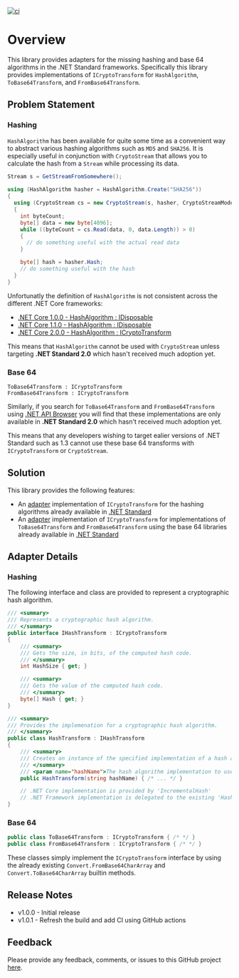 ﻿[![ci](https://github.com/NCodeGroup/CryptoTransforms/actions/workflows/main.yml/badge.svg)](https://github.com/NCodeGroup/CryptoTransforms/actions)

# Overview

This library provides adapters for the missing hashing and base 64 algorithms in the .NET Standard frameworks.
Specifically this library provides implementations of `ICryptoTransform` for `HashAlgorithm`, `ToBase64Transform`,
and `FromBase64Transform`.

## Problem Statement

### Hashing

`HashAlgorithm` has been available for quite some time as a convenient way to abstract various hashing algorithms such
as `MD5` and `SHA256`. It is especially useful in conjunction with `CryptoStream` that allows you to calculate the hash
from a `Stream` while processing its data.

```csharp
Stream s = GetStreamFromSomewhere();
 
using (HashAlgorithm hasher = HashAlgorithm.Create("SHA256"))
{
  using (CryptoStream cs = new CryptoStream(s, hasher, CryptoStreamMode.Read) 
  {
    int byteCount;
    byte[] data = new byte[4096];
    while ((byteCount = cs.Read(data, 0, data.Length)) > 0)
    {
      // do something useful with the actual read data
    }

    byte[] hash = hasher.Hash;
    // do something useful with the hash
  }
}
```

Unfortunatly the definition of `HashAlgorithm` is not consistent across the different .NET Core frameworks:

* [.NET Core 1.0.0 - HashAlgorithm : IDisposable]
* [.NET Core 1.1.0 - HashAlgorithm : IDisposable]
* [.NET Core 2.0.0 - HashAlgorithm : ICryptoTransform]

This means that `HashAlgorithm` cannot be used with `CryptoStream` unless targeting __.NET Standard 2.0__ which hasn't
received much adoption yet.

### Base 64

```
ToBase64Transform : ICryptoTransform
FromBase64Transform : ICryptoTransform
```

Similarly, if you search for `ToBase64Transform` and `FromBase64Transform` using [.NET API Browser] you will find that
these implementations are only available in __.NET Standard 2.0__ which hasn't received much adoption yet.

This means that any developers wishing to target ealier versions of .NET Standard such as 1.3 cannot use these base 64
transforms with `ICryptoTransform` or `CryptoStream`.

## Solution

This library provides the following features:

* An [adapter] implementation of `ICryptoTransform` for the hashing algorithms already available in [.NET Standard]
* An [adapter] implementation of `ICryptoTransform` for implementations of `ToBase64Transform` and `FromBase64Transform`
  using the base 64 libraries already available in [.NET Standard]

## Adapter Details

### Hashing

The following interface and class are provided to represent a cryptographic hash algorithm.

```csharp
/// <summary>
/// Represents a cryptographic hash algorithm.
/// </summary>
public interface IHashTransform : ICryptoTransform
{
    /// <summary>
    /// Gets the size, in bits, of the computed hash code.
    /// </summary>
    int HashSize { get; }

    /// <summary>
    /// Gets the value of the computed hash code.
    /// </summary>
    byte[] Hash { get; }
}

/// <summary>
/// Provides the implemenation for a cryptographic hash algorithm.
/// </summary>
public class HashTransform : IHashTransform
{
    /// <summary>
    /// Creates an instance of the specified implementation of a hash algorithm.
    /// </summary>
    /// <param name="hashName">The hash algorithm implementation to use.</param>
    public HashTransform(string hashName) { /* ... */ }

    // .NET Core implementation is provided by 'IncrementalHash'
    // .NET Framework implementation is delegated to the existing 'HashAlgorithm' class
}
```

### Base 64

```csharp
public class ToBase64Transform : ICryptoTransform { /* */ }
public class FromBase64Transform : ICryptoTransform { /* */ }
```

These classes simply implement the `ICryptoTransform` interface by using the already
existing `Convert.FromBase64CharArray` and `Convert.ToBase64CharArray` builtin methods.

## Release Notes

* v1.0.0 - Initial release
* v1.0.1 - Refresh the build and add CI using GitHub actions

## Feedback

Please provide any feedback, comments, or issues to this GitHub project [here][issues].

[adapter]: https://en.wikipedia.org/wiki/Adapter_pattern

[issues]: https://github.com/NCodeGroup/NCode.CryptoTransforms/issues

[.NET Standard]: https://docs.microsoft.com/en-us/dotnet/standard/library

[.NET Standard 2.0]: https://github.com/dotnet/standard/blob/master/docs/netstandard-20/README.md

[.NET API Browser]: https://docs.microsoft.com/en-us/dotnet/api/

[.NET Core 1.0.0 - HashAlgorithm : IDisposable]: https://github.com/dotnet/corefx/blob/release/1.0.0/src/System.Security.Cryptography.Primitives/src/System/Security/Cryptography/HashAlgorithm.cs

[.NET Core 1.1.0 - HashAlgorithm : IDisposable]: https://github.com/dotnet/corefx/blob/release/1.1.0/src/System.Security.Cryptography.Primitives/src/System/Security/Cryptography/HashAlgorithm.cs

[.NET Core 2.0.0 - HashAlgorithm : ICryptoTransform]: https://github.com/dotnet/corefx/blob/release/2.0.0/src/System.Security.Cryptography.Primitives/src/System/Security/Cryptography/HashAlgorithm.cs
